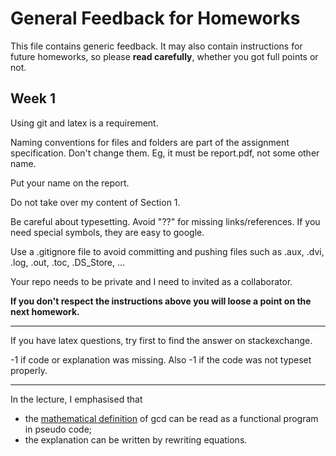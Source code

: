 # General Feedback for Homeworks

This file contains generic feedback. It may also contain instructions for future homeworks, so please **read carefully**, whether you got full points or not.

## Week 1

Using git and latex is a requirement.

Naming conventions for files and folders are part of the assignment specification. Don't change them. Eg, it must be report.pdf, not some other name.

Put your name on the report.

Do not take over my content of Section 1. 

Be careful about typesetting. Avoid "??" for missing links/references. If you need special symbols, they are easy to google.

Use a .gitignore file to avoid committing and pushing files such as .aux, .dvi, .log, .out, .toc, .DS_Store, ...

Your repo needs to be private and I need to invited as a collaborator.	

**If you don't respect the instructions above you will loose a point on the next homework.**

---

If you have latex questions, try first to find the answer on stackexchange.

-1 if code or explanation was missing. Also -1 if the code was not typeset properly.

---

In the lecture, I emphasised that 
- the [mathematical definition](resources/gcd.jpg) of gcd can be read as a functional program in pseudo code;
- the explanation can be written by rewriting equations.



